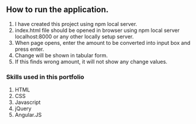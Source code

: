 ## How to run the application.

1. I have created this project using npm local server.
2. index.html file should be opened in browser using npm local server localhost:8000 or any other locally setup server.
3. When page opens, enter the amount to be converted into input box and press enter.
4. Change will be shown in tabular form.
5. If this finds wrong amount, it will not show any change values.


### Skills used in this portfolio 
1. HTML
2. CSS
3. Javascript
4. jQuery
5. Angular.JS
